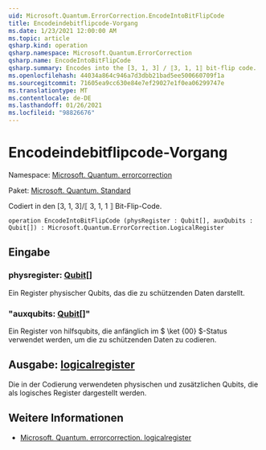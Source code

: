 ```yaml
---
uid: Microsoft.Quantum.ErrorCorrection.EncodeIntoBitFlipCode
title: Encodeindebitflipcode-Vorgang
ms.date: 1/23/2021 12:00:00 AM
ms.topic: article
qsharp.kind: operation
qsharp.namespace: Microsoft.Quantum.ErrorCorrection
qsharp.name: EncodeIntoBitFlipCode
qsharp.summary: Encodes into the [3, 1, 3] / ⟦3, 1, 1⟧ bit-flip code.
ms.openlocfilehash: 44034a864c946a7d3dbb21bad5ee500660709f1a
ms.sourcegitcommit: 71605ea9cc630e84e7ef29027e1f0ea06299747e
ms.translationtype: MT
ms.contentlocale: de-DE
ms.lasthandoff: 01/26/2021
ms.locfileid: "98826676"
---
```

# <a name="encodeintobitflipcode-operation"></a>Encodeindebitflipcode-Vorgang

Namespace: [Microsoft. Quantum. errorcorrection](xref:Microsoft.Quantum.ErrorCorrection)

Paket: [Microsoft. Quantum. Standard](https://nuget.org/packages/Microsoft.Quantum.Standard)


Codiert in den [3, 1, 3]/⟦ 3, 1, 1 ⟧ Bit-Flip-Code.

```qsharp
operation EncodeIntoBitFlipCode (physRegister : Qubit[], auxQubits : Qubit[]) : Microsoft.Quantum.ErrorCorrection.LogicalRegister
```


## <a name="input"></a>Eingabe

### <a name="physregister--qubit"></a>physregister: [Qubit](xref:microsoft.quantum.lang-ref.qubit)[]

Ein Register physischer Qubits, das die zu schützenden Daten darstellt.


### <a name="auxqubits--qubit"></a>"auxqubits: [Qubit](xref:microsoft.quantum.lang-ref.qubit)[]"

Ein Register von hilfsqubits, die anfänglich im $ \ket {00} $-Status verwendet werden, um die zu schützenden Daten zu codieren.



## <a name="output--logicalregister"></a>Ausgabe: [logicalregister](xref:Microsoft.Quantum.ErrorCorrection.LogicalRegister)

Die in der Codierung verwendeten physischen und zusätzlichen Qubits, die als logisches Register dargestellt werden.

## <a name="see-also"></a>Weitere Informationen

- [Microsoft. Quantum. errorcorrection. logicalregister](xref:Microsoft.Quantum.ErrorCorrection.LogicalRegister)